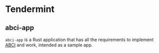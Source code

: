 # Tendermint

## abci-app

`abci-app` is a Rust application that has all the requirements to implement [ABCI](https://github.com/tendermint/abci) and work, intended as a sample app.